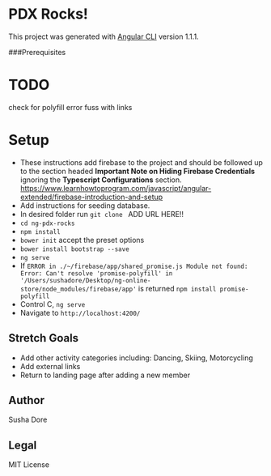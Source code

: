 # PDX Rocks!

This project was generated with [Angular CLI](https://github.com/angular/angular-cli) version 1.1.1.

###Prerequisites

# TODO
check for polyfill error
fuss with links

# Setup
  * These instructions add firebase to the project and should be followed up to the section headed __Important Note on Hiding Firebase Credentials__ ignoring the __Typescript Configurations__ section.  https://www.learnhowtoprogram.com/javascript/angular-extended/firebase-introduction-and-setup
  * Add instructions for seeding database.
  * In desired folder run `git clone ` ADD URL HERE!!
  * `cd ng-pdx-rocks`
  * `npm install`
  * `bower init` accept the preset options
  * `bower install bootstrap --save`
  * `ng serve`
  * If `ERROR in ./~/firebase/app/shared_promise.js
Module not found: Error: Can't resolve 'promise-polyfill' in '/Users/sushadore/Desktop/ng-online-store/node_modules/firebase/app'` is returned `npm install promise-polyfill`
  * Control C, `ng serve`
  * Navigate to `http://localhost:4200/`

## Stretch Goals
  * Add other activity categories including: Dancing, Skiing, Motorcycling
  * Add external links
  * Return to landing page after adding a new member

## Author
Susha Dore
## Legal
MIT License
